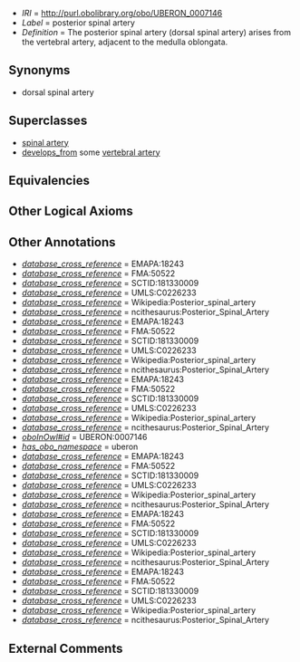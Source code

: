 * *IRI* = http://purl.obolibrary.org/obo/UBERON_0007146
 * *Label* = posterior spinal artery
 * *Definition* = The posterior spinal artery (dorsal spinal artery) arises from the vertebral artery, adjacent to the medulla oblongata.

## Synonyms

 * dorsal spinal artery

## Superclasses

 * [spinal artery](../../UBERON/58/UBERON_0002458.md)
 * [develops_from](../../RO/02/RO_0002202.md) some [vertebral artery](../../UBERON/35/UBERON_0001535.md)

## Equivalencies


## Other Logical Axioms


## Other Annotations

 * *[database_cross_reference](../../ef/oboInOwl#hasDbXref.md)* = EMAPA:18243
 * *[database_cross_reference](../../ef/oboInOwl#hasDbXref.md)* = FMA:50522
 * *[database_cross_reference](../../ef/oboInOwl#hasDbXref.md)* = SCTID:181330009
 * *[database_cross_reference](../../ef/oboInOwl#hasDbXref.md)* = UMLS:C0226233
 * *[database_cross_reference](../../ef/oboInOwl#hasDbXref.md)* = Wikipedia:Posterior_spinal_artery
 * *[database_cross_reference](../../ef/oboInOwl#hasDbXref.md)* = ncithesaurus:Posterior_Spinal_Artery
 * *[database_cross_reference](../../ef/oboInOwl#hasDbXref.md)* = EMAPA:18243
 * *[database_cross_reference](../../ef/oboInOwl#hasDbXref.md)* = FMA:50522
 * *[database_cross_reference](../../ef/oboInOwl#hasDbXref.md)* = SCTID:181330009
 * *[database_cross_reference](../../ef/oboInOwl#hasDbXref.md)* = UMLS:C0226233
 * *[database_cross_reference](../../ef/oboInOwl#hasDbXref.md)* = Wikipedia:Posterior_spinal_artery
 * *[database_cross_reference](../../ef/oboInOwl#hasDbXref.md)* = ncithesaurus:Posterior_Spinal_Artery
 * *[database_cross_reference](../../ef/oboInOwl#hasDbXref.md)* = EMAPA:18243
 * *[database_cross_reference](../../ef/oboInOwl#hasDbXref.md)* = FMA:50522
 * *[database_cross_reference](../../ef/oboInOwl#hasDbXref.md)* = SCTID:181330009
 * *[database_cross_reference](../../ef/oboInOwl#hasDbXref.md)* = UMLS:C0226233
 * *[database_cross_reference](../../ef/oboInOwl#hasDbXref.md)* = Wikipedia:Posterior_spinal_artery
 * *[database_cross_reference](../../ef/oboInOwl#hasDbXref.md)* = ncithesaurus:Posterior_Spinal_Artery
 * *[oboInOwl#id](../../id/oboInOwl#id.md)* = UBERON:0007146
 * *[has_obo_namespace](../../ce/oboInOwl#hasOBONamespace.md)* = uberon
 * *[database_cross_reference](../../ef/oboInOwl#hasDbXref.md)* = EMAPA:18243
 * *[database_cross_reference](../../ef/oboInOwl#hasDbXref.md)* = FMA:50522
 * *[database_cross_reference](../../ef/oboInOwl#hasDbXref.md)* = SCTID:181330009
 * *[database_cross_reference](../../ef/oboInOwl#hasDbXref.md)* = UMLS:C0226233
 * *[database_cross_reference](../../ef/oboInOwl#hasDbXref.md)* = Wikipedia:Posterior_spinal_artery
 * *[database_cross_reference](../../ef/oboInOwl#hasDbXref.md)* = ncithesaurus:Posterior_Spinal_Artery
 * *[database_cross_reference](../../ef/oboInOwl#hasDbXref.md)* = EMAPA:18243
 * *[database_cross_reference](../../ef/oboInOwl#hasDbXref.md)* = FMA:50522
 * *[database_cross_reference](../../ef/oboInOwl#hasDbXref.md)* = SCTID:181330009
 * *[database_cross_reference](../../ef/oboInOwl#hasDbXref.md)* = UMLS:C0226233
 * *[database_cross_reference](../../ef/oboInOwl#hasDbXref.md)* = Wikipedia:Posterior_spinal_artery
 * *[database_cross_reference](../../ef/oboInOwl#hasDbXref.md)* = ncithesaurus:Posterior_Spinal_Artery
 * *[database_cross_reference](../../ef/oboInOwl#hasDbXref.md)* = EMAPA:18243
 * *[database_cross_reference](../../ef/oboInOwl#hasDbXref.md)* = FMA:50522
 * *[database_cross_reference](../../ef/oboInOwl#hasDbXref.md)* = SCTID:181330009
 * *[database_cross_reference](../../ef/oboInOwl#hasDbXref.md)* = UMLS:C0226233
 * *[database_cross_reference](../../ef/oboInOwl#hasDbXref.md)* = Wikipedia:Posterior_spinal_artery
 * *[database_cross_reference](../../ef/oboInOwl#hasDbXref.md)* = ncithesaurus:Posterior_Spinal_Artery

## External Comments

